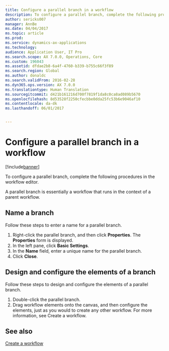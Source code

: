 ```yaml
---
title: Configure a parallel branch in a workflow
description: To configure a parallel branch, complete the following procedures in the workflow editor.
author: sericks007
manager: AnnBe
ms.date: 04/04/2017
ms.topic: article
ms.prod: 
ms.service: dynamics-ax-applications
ms.technology: 
audience: Application User, IT Pro
ms.search.scope: AX 7.0.0, Operations, Core
ms.custom: 196043
ms.assetid: dfdae2b8-6a4f-4760-b339-b755c66f3f89
ms.search.region: Global
ms.author: donaldc
ms.search.validFrom: 2016-02-28
ms.dyn365.ops.version: AX 7.0.0
ms.translationtype: Human Translation
ms.sourcegitcommit: d421b161216d700f7819f1da8c0ca8ad089b5670
ms.openlocfilehash: 8d53528f2250cfecbbe0dda25fc53b6e9046af10
ms.contentlocale: da-dk
ms.lasthandoff: 06/01/2017


---
```


# <a name="configure-a-parallel-branch-in-a-workflow"></a>Configure a parallel branch in a workflow

[!include[banner](../includes/banner.md)]


To configure a parallel branch, complete the following procedures in the workflow editor.

A parallel branch is essentially a workflow that runs in the context of a parent workflow.

## <a name="name-a-branch"></a>Name a branch
Follow these steps to enter a name for a parallel branch.
1.  Right-click the parallel branch, and then click **Properties**. The **Properties** form is displayed.
2.  In the left pane, click **Basic Settings**.
3.  In the **Name** field, enter a unique name for the parallel branch.
4.  Click **Close**.

## <a name="design-and-configure-the-elements-of-a-branch"></a>Design and configure the elements of a branch
Follow these steps to design and configure the elements of a parallel branch.
1.  Double-click the parallel branch.
2.  Drag workflow elements onto the canvas, and then configure the elements, just as you would to create any other workflow. For more information, see Create a workflow.



<a name="see-also"></a>See also
--------

[Create a workflow](create-workflow.md)




